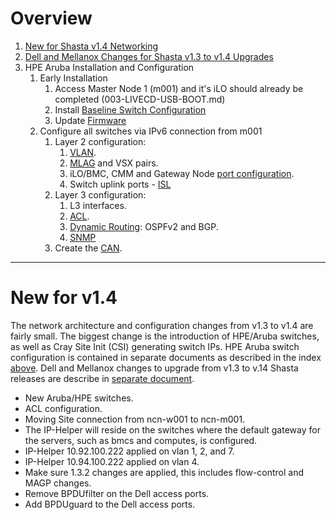 # Overview
1. [New for Shasta v1.4 Networking](#new-for-v1.4)
1. [Dell and Mellanox Changes for Shasta v1.3 to v1.4 Upgrades](412-MGMT-NET-DELL-MELLANOX-UPGRADES.md)
1. HPE Aruba Installation and Configuration
    1. Early Installation
        1. Access Master Node 1 (m001) and it's iLO should already be completed (003-LIVECD-USB-BOOT.md)
        1. Install [Baseline Switch Configuration](402-MGMT-NET-BASE-CONFIG.md)
        1. Update [Firmware](409-MGMT-NET-FIRMWARE-UPDATE.md)
    1. Configure all switches via IPv6 connection from m001
        1. Layer 2 configuration:
            1. [VLAN](403-MGMT-NET-VLAN-CONFIG.md).
            1. [MLAG](404-MGMT-NET-MLAG-CONFIG.md) and VSX pairs.
            1. iLO/BMC, CMM and Gateway Node [port configuration](405-MGMT-NET-PORT-CONFIG.md).
            1. Switch uplink ports - [ISL](410-MGMT-NET-UPLINK-CONFIG.md)
        1. Layer 3 configuration:
            1. L3 interfaces.
            1. [ACL](406-MGMT-NET-ACL-CONFIG.md).
            1. [Dynamic Routing](411-MGMT-NET-LAYER3-CONFIG.md): OSPFv2 and BGP.
            1. [SNMP](407-MGMT-NET-SNMP-CONFIG.md)
        1. Create the [CAN](408-MGMT-NET-CAN-CONFIG.md).

----------------------------------------

# New for v1.4
The network architecture and configuration changes from v1.3 to v1.4 are fairly small. The biggest change is the introduction of HPE/Aruba switches, as well as Cray Site Init (CSI) generating switch IPs. HPE Aruba switch configuration is contained in separate documents as described in the index [above](#overview).  Dell and Mellanox changes to upgrade from v1.3 to v.14 Shasta releases are describe in [separate document](412-MGMT-NET-DELL-MELLANOX-UPGRADES.md).

*   New Aruba/HPE switches.
*   ACL configuration.
*   Moving Site connection from ncn-w001 to ncn-m001.
*   The IP-Helper will reside on the switches where the default gateway for the servers, such as bmcs and computes, is configured.
*   IP-Helper 10.92.100.222 applied on vlan 1, 2, and 7.
*   IP-Helper 10.94.100.222 applied on vlan 4.
*   Make sure 1.3.2 changes are applied, this includes flow-control and MAGP changes.
*   Remove BPDUfilter on the Dell access ports.
*   Add BPDUguard to the Dell access ports.


